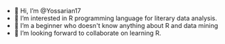 - 👋 Hi, I’m @Yossarian17
- 👀 I’m interested in R programming language for literary data analysis.
- 🌱 I’m a beginner who doesn't know anything about R and data mining
- 💞️ I’m looking forward to collaborate on learning R.

